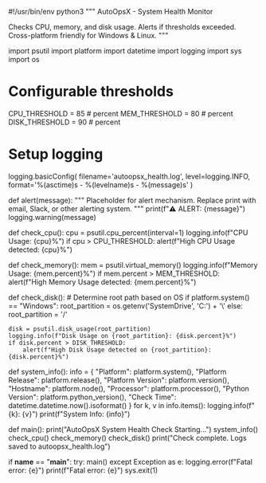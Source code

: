 #!/usr/bin/env python3
"""
AutoOpsX - System Health Monitor

Checks CPU, memory, and disk usage.
Alerts if thresholds exceeded.
Cross-platform friendly for Windows & Linux.
"""

import psutil
import platform
import datetime
import logging
import sys
import os

# Configurable thresholds
CPU_THRESHOLD = 85  # percent
MEM_THRESHOLD = 80  # percent
DISK_THRESHOLD = 90  # percent

# Setup logging
logging.basicConfig(
    filename='autoopsx_health.log',
    level=logging.INFO,
    format='%(asctime)s - %(levelname)s - %(message)s'
)

def alert(message):
    """
    Placeholder for alert mechanism.
    Replace print with email, Slack, or other alerting system.
    """
    print(f"⚠️ ALERT: {message}")
    logging.warning(message)

def check_cpu():
    cpu = psutil.cpu_percent(interval=1)
    logging.info(f"CPU Usage: {cpu}%")
    if cpu > CPU_THRESHOLD:
        alert(f"High CPU Usage detected: {cpu}%")

def check_memory():
    mem = psutil.virtual_memory()
    logging.info(f"Memory Usage: {mem.percent}%")
    if mem.percent > MEM_THRESHOLD:
        alert(f"High Memory Usage detected: {mem.percent}%")

def check_disk():
    # Determine root path based on OS
    if platform.system() == "Windows":
        root_partition = os.getenv('SystemDrive', 'C:') + '\\'
    else:
        root_partition = '/'
    
    disk = psutil.disk_usage(root_partition)
    logging.info(f"Disk Usage on {root_partition}: {disk.percent}%")
    if disk.percent > DISK_THRESHOLD:
        alert(f"High Disk Usage detected on {root_partition}: {disk.percent}%")

def system_info():
    info = {
        "Platform": platform.system(),
        "Platform Release": platform.release(),
        "Platform Version": platform.version(),
        "Hostname": platform.node(),
        "Processor": platform.processor(),
        "Python Version": platform.python_version(),
        "Check Time": datetime.datetime.now().isoformat()
    }
    for k, v in info.items():
        logging.info(f"{k}: {v}")
    print(f"System Info: {info}")

def main():
    print("AutoOpsX System Health Check Starting...")
    system_info()
    check_cpu()
    check_memory()
    check_disk()
    print("Check complete. Logs saved to autoopsx_health.log")

if __name__ == "__main__":
    try:
        main()
    except Exception as e:
        logging.error(f"Fatal error: {e}")
        print(f"Fatal error: {e}")
        sys.exit(1)
